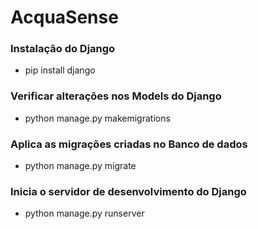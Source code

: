 # AcquaSense

### Instalação do Django
 - pip install django 

### Verificar alterações nos Models do Django
 - python manage.py makemigrations 

### Aplica as migrações criadas no Banco de dados
- python manage.py migrate

### Inicia o servidor de desenvolvimento do Django
- python manage.py runserver